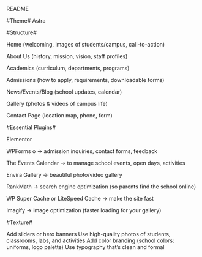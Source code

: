 README

#Theme#
Astra

#Structure#

Home (welcoming, images of students/campus, call-to-action)

About Us (history, mission, vision, staff profiles)

Academics (curriculum, departments, programs)

Admissions (how to apply, requirements, downloadable forms)

News/Events/Blog (school updates, calendar)

Gallery (photos & videos of campus life)

Contact Page (location map, phone, form)

#Essential Plugins#

Elementor

WPForms o → admission inquiries, contact forms, feedback

The Events Calendar → to manage school events, open days, activities

Envira Gallery → beautiful photo/video gallery

RankMath → search engine optimization (so parents find the school online)

WP Super Cache or LiteSpeed Cache → make the site fast

Imagify → image optimization (faster loading for your gallery)

#Texture#

Add sliders or hero banners
Use high-quality photos of students, classrooms, labs, and activities
Add color branding (school colors: uniforms, logo palette)
Use typography that’s clean and formal
